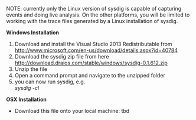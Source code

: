 NOTE: currently only the Linux version of sysdig is capable of capturing events and doing live analysis. On the other platforms, you will be limited to working with the trace files generated by a Linux installation of sysdig.

**Windows Installation**  
1. Download and install the Visual Studio 2013 Redistributable from http://www.microsoft.com/en-us/download/details.aspx?id=40784
2. Download the sysdig zip file from here http://download.draios.com/stable/windows/sysdig-0.1.612.zip
3. Unzip the file
4. Open a command prompt and navigate to the unzipped folder
5. you can now run sysdig, e.g.  
_sysdig -cl_
 

**OSX Installation**
* Download this file onto your local machine: tbd